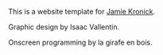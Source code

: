 This is a website template for [Jamie Kronick](http://jamiekronick.com/).

Graphic design by Isaac Vallentin.

Onscreen programming by la girafe en bois.

